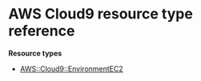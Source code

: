 # AWS Cloud9 resource type reference<a name="AWS_Cloud9"></a>

**Resource types**
+ [AWS::Cloud9::EnvironmentEC2](aws-resource-cloud9-environmentec2.md)